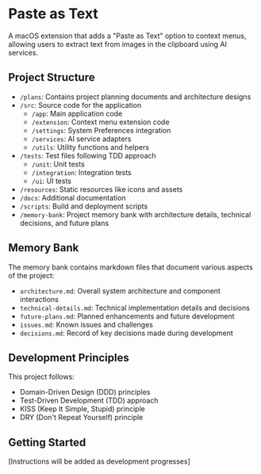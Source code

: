 # Paste as Text

A macOS extension that adds a "Paste as Text" option to context menus, allowing users to extract text from images in the clipboard using AI services.

## Project Structure

- `/plans`: Contains project planning documents and architecture designs
- `/src`: Source code for the application
  - `/app`: Main application code
  - `/extension`: Context menu extension code
  - `/settings`: System Preferences integration
  - `/services`: AI service adapters
  - `/utils`: Utility functions and helpers
- `/tests`: Test files following TDD approach
  - `/unit`: Unit tests
  - `/integration`: Integration tests
  - `/ui`: UI tests
- `/resources`: Static resources like icons and assets
- `/docs`: Additional documentation
- `/scripts`: Build and deployment scripts
- `/memory-bank`: Project memory bank with architecture details, technical decisions, and future plans

## Memory Bank

The memory bank contains markdown files that document various aspects of the project:

- `architecture.md`: Overall system architecture and component interactions
- `technical-details.md`: Technical implementation details and decisions
- `future-plans.md`: Planned enhancements and future development
- `issues.md`: Known issues and challenges
- `decisions.md`: Record of key decisions made during development

## Development Principles

This project follows:
- Domain-Driven Design (DDD) principles
- Test-Driven Development (TDD) approach
- KISS (Keep It Simple, Stupid) principle
- DRY (Don't Repeat Yourself) principle

## Getting Started

[Instructions will be added as development progresses]